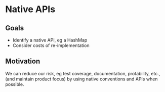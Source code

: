 # Native APIs

## Goals

* Identify a native API, eg a HashMap
* Consider costs of re-implementation

## Motivation

We can reduce our risk, eg test coverage, documentation, protability, etc., (and maintain product focus) by using native conventions and APIs when possible.